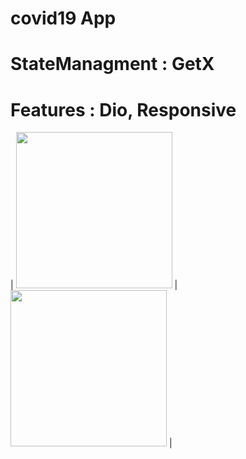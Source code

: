 # covid19 App
# StateManagment : GetX
# Features : Dio, Responsive

| <img src="https://user-images.githubusercontent.com/79679398/114083064-cc62be00-98c3-11eb-8635-1f57eca15c7b.jpg" width="250"> |
<img src="https://user-images.githubusercontent.com/79679398/114083067-ce2c8180-98c3-11eb-94c1-58e62b065767.jpg" width="250"> |
